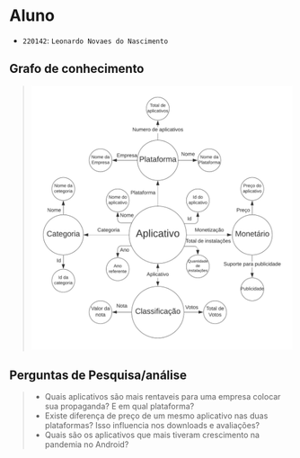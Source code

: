 
# Aluno
* `220142`: `Leonardo Novaes do Nascimento`

## Grafo de conhecimento
> ![Diagrama de Orquestração](images/grafo_de_conhecimento.png)

## Perguntas de Pesquisa/análise

> * Quais aplicativos são mais rentaveis para uma empresa colocar sua propaganda? E em qual plataforma?
> * Existe diferença de preço de um mesmo aplicativo nas duas plataformas? Isso influencia nos downloads e avaliações?
> * Quais são os aplicativos que mais tiveram crescimento na pandemia no Android?
